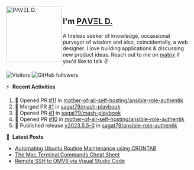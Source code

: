 <img align="left" width="150" height="150" alt="PΛVΞL D." src="https://res.cloudinary.com/dimov/image/upload/c_scale,w_150/v1674315300/logo_qxj2ir.png"/>

## I'm [PΛVΞL D.][homepage]

A tireless seeker of knowledge, occassional purveyor of wisdom and also, coincidentally, a web designer. I love building applications & discussing new product ideas. Reach out to me on [matrix][matrixto] if you'd like to talk ✌️



[homepage]: https://l.dimov.xyz/page?ref=github.com
[matrixto]: https://l.dimov.xyz/matrix?ref=github.com
[github]: https://l.dimov.xyz/github?ref=github.com
   
![Visitors](https://visitor-badge.laobi.icu/badge?page_id=sagat79.vistorsBadge)
![GitHub followers](https://img.shields.io/github/followers/sagat79?color=velvet&style=flat-square)

:zap: &nbsp;**Recent Activities**
  
<!--START_SECTION:activity-->
1. 💪 Opened PR [#11](https://github.com/mother-of-all-self-hosting/ansible-role-authentik/pull/11) in [mother-of-all-self-hosting/ansible-role-authentik](https://github.com/mother-of-all-self-hosting/ansible-role-authentik)
2. 🎉 Merged PR [#1](https://github.com/sagat79/mash-playbook/pull/1) in [sagat79/mash-playbook](https://github.com/sagat79/mash-playbook)
3. 💪 Opened PR [#1](https://github.com/sagat79/mash-playbook/pull/1) in [sagat79/mash-playbook](https://github.com/sagat79/mash-playbook)
4. 💪 Opened PR [#10](https://github.com/mother-of-all-self-hosting/ansible-role-authentik/pull/10) in [mother-of-all-self-hosting/ansible-role-authentik](https://github.com/mother-of-all-self-hosting/ansible-role-authentik)
5. 🚀 Published release [v2023.5.5-0](https://github.com/sagat79/ansible-role-authentik/releases/tag/v2023.5.5-0) in [sagat79/ansible-role-authentik](https://github.com/sagat79/ansible-role-authentik)
<!--END_SECTION:activity-->

📑 &nbsp;**Latest Posts**

<!-- DIMOV-POST-LIST:START -->
- [Automating Ubuntu Routine Maintenance using CRONTAB](https://www.dimov.xyz/automating-ubuntu-routine-maintenance-using-crontab/)
- [The Mac Terminal Commands Cheat Sheet](https://www.dimov.xyz/the-mac-terminal-commands-cheat-sheet/)
- [Remote SSH to OMV6 via Visual Studio Code](https://www.dimov.xyz/remote-ssh-via-visual-studio-code/)
<!-- DIMOV-POST-LIST:END -->
